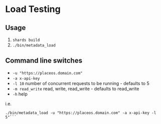 # Load Testing

## Usage

1. `shards build`
2. `./bin/metadata_load`

## Command line switches

* `-u "https://placeos.domain.com"`
* `-a x-api-key`
* `-l 10` number of concurrent requests to be running - defaults to 5
* `-m read_write` read, write, read_write - defaults to read_write
* `-h` help

i.e.

```
./bin/metadata_load -u "https://placeos.domain.com" -a x-api-key -l 5"```
